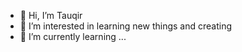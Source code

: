 - 👋 Hi, I’m Tauqir
- 👀 I’m interested in learning new things and creating
- 🌱 I’m currently learning ...

<!---
Tauqir129/Tauqir129 is a ✨ special ✨ repository because its `README.md` (this file) appears on your GitHub profile.
You can click the Preview link to take a look at your changes.
--->
